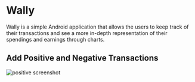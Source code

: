 # Wally

Wally is a simple Android application that allows the users to keep track of their transactions and see a more in-depth representation of their spendings and earnings through charts.

## Add Positive and Negative Transactions

![positive screenshot](wally_positive_screenshot.png)

